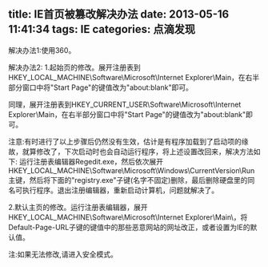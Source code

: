 title: IE首页被篡改解决办法
date: 2013-05-16 11:41:34
tags: IE
categories: 点滴发现
---

解决办法1:使用360。

解决办法2:
1.起始页的修改。展开注册表到HKEY_LOCAL_MACHINE\Software\Microsoft\Internet Explorer\Main，在右半部分窗口中将"Start Page"的键值改为"about:blank"即可。

同理，展开注册表到HKEY_CURRENT_USER\Software\Microsoft\Internet Explorer\Main，在右半部分窗口中将"Start Page"的键值改为"about:blank"即可。

注意:有时进行了以上步骤后仍然没有生效，估计是有程序加载到了启动项的缘故，就算修改了，下次启动时也会自动运行程序，将上述设置改回来，解决方法如下:
运行注册表编辑器Regedit.exe，然后依次展开HKEY_LOCAL_MACHINE\Software\Microsoft\Windows\CurrentVersion\Run主键，然后将下面的"registry.exe"子键(名字不固定)删除，最后删除硬盘里的同名可执行程序。退出注册编辑器，重新启动计算机，问题就解决了。

2.默认主页的修改。运行注册表编辑器，展开HKEY_LOCAL_MACHINE\Software\Microsoft\Internet Explorer\Main\，将Default-Page-URL子键的键值中的那些恶意网站的网址改正，或者设置为IE的默认值。

注:如果无法修改,请进入安全模式。

